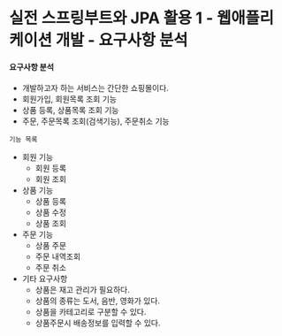 # 실전 스프링부트와 JPA 활용 1 - 웹애플리케이션 개발 - 요구사항 분석

#### 요구사항 분석
- 개발하고자 하는 서비스는 간단한 쇼핑몰이다.
- 회원가입, 회원목록 조회 기능
- 상품 등록, 상품목록 조회 기능
- 주문, 주문목록 조회(검색기능), 주문취소 기능 

`기능 목록`
- 회원 기능
    - 회원 등록
    - 회원 조회
- 상품 기능
    - 상품 등록
    - 상품 수정
    - 상품 조회
- 주문 기능
    - 상품 주문
    - 주문 내역조회
    - 주문 취소
- 기타 요구사항
    - 상품은 재고 관리가 필요하다.
    - 상품의 종류는 도서, 음반, 영화가 있다.
    - 상품을 카테고리로 구분할 수 있다.
    - 상품주문시 배송정보를 입력할 수 있다.
